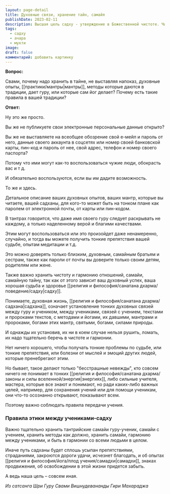 ```yaml
---
layout: page-detail
title: Духовные связи, хранение тайн, самайя
publishDate: 2023-02-11
description: Высшая цель садху - утверждение в Божественной чистоте. Чистота ведет к знанию, сиддхам и божественному состоянию, а также к опыту недвойственности. Обретение мукти связано с проникновением в область чистоты Бога и становлением чистым существом. Без чистоты невозможен доступ ни к высшим мирам, ни к освобождению. Чистота достигается через соблюдение ачар, самайи и йогических практик.
tags:
  - садху
  - ачара
  - мукти
image: 
draft: false
комментарий: добавить картинку
---
```


**Вопрос:** 

 Свами, почему надо хранить в тайне, не выставляя напоказ, духовные опыты, [[практики/мантры|мантры]], методы которые даются в традиции, дает гуру, или которые сам йог делает? Почему есть такие правила в вашей традиции?

  
**Ответ:** 

 Ну это же просто.

 Вы же не публикуете свои электронные персональные данные открыто?

 Вы же не выставляете на всеобщее обозрение свой е-мейл и пароль от него, данные своего аккаунта в соцсетях или номер своей банковской карты, пин-код и пароль от нее, свой адрес, телефон и номер своего паспорта?

 Потому что ими могут как-то воспользоваться чужие люди, обокрасть вас и т д.

 И обязательно воспользуются, если вы им дадите возможность.

 То же и здесь.

 Детальное описание ваших духовных опытов, ваших мантр, которые вы читаете, вашей садханы, для кого-то может быть на тонком плане как паролем от электронной почты, от карты или пин-кодом.

 В тантрах говорится, что даже имя своего гуру следует раскрывать не каждому, а только наделенному верой и благими качествами.

 Этим могут воспользоваться или это произойдет даже ненамеренно, случайно, и тогда вы можете получить тонкие препятствия вашей судьбе, опытам медитации и т.д.

 Это можно доверять только близким, духовным, самайным братьям и сестрам, также как пароли от почты вы доверите только своим детям, родителям или жене.

 Также важно хранить чистоту и гармонию отношений, самайи, самайную тайну, так как от этого зависит ваш духовный успех, ваша хорошая судьба и здоровье [[религия и философия/санатана дхарма/поведение/садху|садху]].

 Понимаете, духовная жизнь, [[религия и философия/санатана дхарма/садхана|садхана]], означает установление тонких духовных связей между гуру и учеником, между учениками, связей с учением, текстами и пророками текстов, с методами и йогами, их давшими, мантрами и пророками, богами этих мантр, святыми, богами, силами природы.

 И однажды их установив, их ни в коем случае нельзя рушить, ломать, их надо тщательно беречь в чистоте и гармонии.

 Нет ничего хорошего, чтобы получать тонкие проблемы по судьбе, или тонкие препятствия, или болезни от мыслей и эмоций других людей, которые пренебрегают этим.

 Но бывает, такое делают только "бесстрашные невежды", кто совсем ничего не понимает в тонких [[религия и философия/санатана дхарма/законы и силы вселенной/энергия|энергиях]], либо сильные учителя, мастера, которые все знают и понимают, но ради каких-либо важных целей, например, для сохранения учений или для помощи ученикам, они что-то осознанно открывают, показывают всем.

 Поэтому важно соблюдать правила передачи учения.

  
###  Правила этики между учениками-садху 

 Важно тщательно хранить тантрийские самайи гуру-ученик, самайи с учением, хранить методы как должно, хранить самайи, гармонию между учениками, и быть в гармонии со всеми людьми в целом.

 Иначе путь садханы будет сплошь усыпан препятствиями, страданиями, закроются дороги удачи, исчезнет благодать, и об опытах [[религия и философия/йога/плод учения/самадхи|самадхи]], знаках продвижения, об освобождении в этой жизни придется забыть.

 А ведь наша цель – совсем иная.

*Из сатсанга Шри Гуру Свами Вишнудевананды Гири Махараджа*
